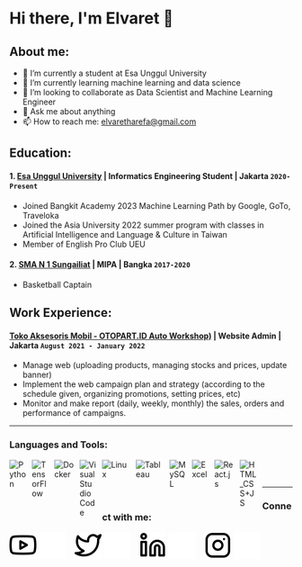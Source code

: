# Hi there, I'm Elvaret 👋
## About me:
- 🔭 I’m currently a student at Esa Unggul University
- 🌱 I’m currently learning machine learning and data science
- 👯 I’m looking to collaborate as Data Scientist and Machine Learning Engineer
- 💬 Ask me about anything
- 📫 How to reach me: elvaretharefa@gmail.com

## Education:

#### 1. [Esa Unggul University](https://www.esaunggul.ac.id/) |  Informatics Engineering Student | Jakarta `2020-Present`
   - Joined Bangkit Academy 2023 Machine Learning Path by Google, GoTo, Traveloka
   - Joined the Asia University 2022 summer program with classes in Artificial Intelligence and Language & Culture in Taiwan
   - Member of English Pro Club UEU
 #### 2. [SMA N 1 Sungailiat](https://sman1sungailiat.sch.id/) | MIPA | Bangka `2017-2020`
   - Basketball Captain

## Work Experience:
#### [Toko Aksesoris Mobil - OTOPART.ID Auto Workshop)](https://otopart.id/) | Website Admin | Jakarta `August 2021 - January 2022`
   - Manage web (uploading products, managing stocks and prices, update banner)
   - Implement the web campaign plan and strategy (according to the schedule given, organizing promotions, setting prices, etc)
   - Monitor and make report (daily, weekly, monthly) the sales, orders and performance of campaigns.
---

### Languages and Tools:

[<img align="left" alt="Python" width="30px" src="https://upload.wikimedia.org/wikipedia/commons/thumb/c/c3/Python-logo-notext.svg/110px-Python-logo-notext.svg.png?20100317150552" style="padding-right:10px;" />][webdev]
[<img align="left" alt="TensorFlow" width="30px" src="https://upload.wikimedia.org/wikipedia/commons/thumb/2/2d/Tensorflow_logo.svg/1200px-Tensorflow_logo.svg.png" style="padding-right:10px;" />][webdev]
[<img align="left" alt="Docker" width="35px" src="https://www.jhipster.tech/images/logo/docker-hub.png" style="padding-right:10px;" />][webdev]
[<img align="left" alt="Visual Studio Code" width="30px" src="https://static-00.iconduck.com/assets.00/file-type-vscode-icon-512x508-376y62ux.png" style="padding-right:10px;" />][webdev]
[<img align="left" alt="Linux" width="50px" src="https://www.logo.wine/a/logo/Linux/Linux-Logo.wine.svg" style="padding-right:10px;" />][webdev]
[<img align="left" alt="Tableau" width="50px" src="https://logos-world.net/wp-content/uploads/2021/10/Tableau-Symbol.png" style="padding-right:10px;" />][webdev]
[<img align="left" alt="MySQL" width="30px" src="https://cdn.jsdelivr.net/gh/devicons/devicon/icons/mysql/mysql-original.svg" style="padding-right:10px;" />][webdev]
[<img align="left" alt="Excel" width="30px" src="https://is2-ssl.mzstatic.com/image/thumb/Purple126/v4/a8/fd/5a/a8fd5a84-c6f1-355f-3b9f-6e86598efaa3/XCEL.png/1200x630bb.png" style="padding-right:10px;" />][webdev]
[<img align="left" alt="React.js" width="35px" src="https://www.svgrepo.com/show/452092/react.svg" style="padding-right:10px;" />][webdev]
[<img align="left" alt="HTML_CSS+JS" width="30px" src="https://img1.pngdownload.id/20180820/wct/kisspng-website-development-javascript-html5-css3-cascadin-appload-comprehensive-software-and-mobile-app-de-5b7b834d88ecc4.8484732115348211975609.jpg" style="padding-right:10px;" />][webdev]

<br />
<br />

---
### Connect with me:

[![website](./img/youtube-light.svg)](https://www.youtube.com/channel/UCCskPj6KVM48PBXHMZ2spCg#gh-light-mode-only)
[![website](./img/youtube-dark.svg)](https://www.youtube.com/channel/UCCskPj6KVM48PBXHMZ2spCg#gh-dark-mode-only)
&nbsp;&nbsp;
[![website](./img/twitter-light.svg)](https://twitter.com/Elvaret2#gh-light-mode-only)
[![website](./img/twitter-dark.svg)](https://twitter.com/Elvaret2#gh-dark-mode-only)
&nbsp;&nbsp;
[![website](./img/linkedin-light.svg)](https://www.linkedin.com/in/elvaret/#gh-light-mode-only)
[![website](./img/linkedin-dark.svg)](https://www.linkedin.com/in/elvaret/#gh-dark-mode-only)
&nbsp;&nbsp;
[![website](./img/instagram-light.svg)](https://www.instagram.com/elvaret012#gh-light-mode-only)
[![website](./img/instagram-dark.svg)](https://www.instagram.com/elvaret012#gh-dark-mode-only)

[webdev]: https://github.com/elvaret
